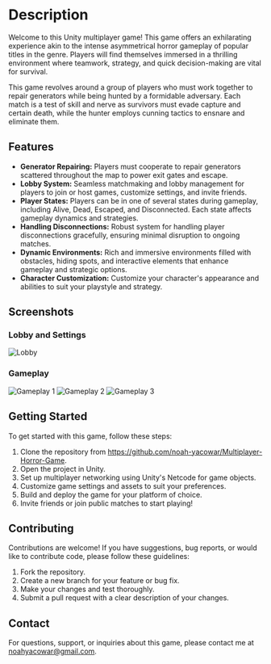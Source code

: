 # Description

Welcome to this Unity multiplayer game! This game offers an exhilarating experience akin to the intense asymmetrical horror gameplay of popular titles in the genre. Players will find themselves immersed in a thrilling environment where teamwork, strategy, and quick decision-making are vital for survival.

This game revolves around a group of players who must work together to repair generators while being hunted by a formidable adversary. Each match is a test of skill and nerve as survivors must evade capture and certain death, while the hunter employs cunning tactics to ensnare and eliminate them.

## Features

- **Generator Repairing:** Players must cooperate to repair generators scattered throughout the map to power exit gates and escape.
- **Lobby System:** Seamless matchmaking and lobby management for players to join or host games, customize settings, and invite friends.
- **Player States:** Players can be in one of several states during gameplay, including Alive, Dead, Escaped, and Disconnected. Each state affects gameplay dynamics and strategies.
- **Handling Disconnections:** Robust system for handling player disconnections gracefully, ensuring minimal disruption to ongoing matches.
- **Dynamic Environments:** Rich and immersive environments filled with obstacles, hiding spots, and interactive elements that enhance gameplay and strategic options.
- **Character Customization:** Customize your character's appearance and abilities to suit your playstyle and strategy.

## Screenshots

### Lobby and Settings
![Lobby](screenshots/lobby_screenshot.png)

### Gameplay
![Gameplay 1](https://github.com/noah-yacowar/Multiplayer-Horror-Gamegameplay_screenshot1.png)
![Gameplay 2](https://github.com/noah-yacowar/Multiplayer-Horror-Gamegameplay_screenshot2.png)
![Gameplay 3](https://github.com/noah-yacowar/Multiplayer-Horror-Gamegameplay_screenshot3.png)

## Getting Started

To get started with this game, follow these steps:

1. Clone the repository from https://github.com/noah-yacowar/Multiplayer-Horror-Game.
2. Open the project in Unity.
3. Set up multiplayer networking using Unity's Netcode for game objects.
4. Customize game settings and assets to suit your preferences.
5. Build and deploy the game for your platform of choice.
6. Invite friends or join public matches to start playing!

## Contributing

Contributions are welcome! If you have suggestions, bug reports, or would like to contribute code, please follow these guidelines:

1. Fork the repository.
2. Create a new branch for your feature or bug fix.
3. Make your changes and test thoroughly.
4. Submit a pull request with a clear description of your changes.

## Contact

For questions, support, or inquiries about this game, please contact me at noahyacowar@gmail.com.
